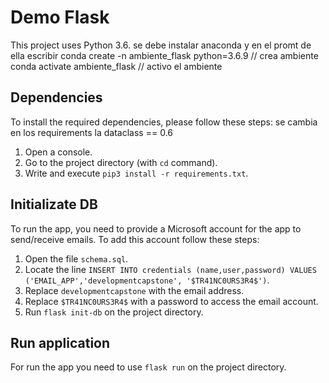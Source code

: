 # Demo Flask
This project uses Python 3.6.
se debe instalar anaconda y en el promt de ella escribir
conda create -n ambiente_flask python=3.6.9  // crea ambiente
conda activate ambiente_flask   // activo el ambiente

## Dependencies
To install the required dependencies, please follow these steps:
se cambia en los requirements la dataclass == 0.6

1. Open a console.
2. Go to the project directory (with `cd` command).
3. Write and execute `pip3 install -r requirements.txt`.

## Initializate DB
To run the app, you need to provide a Microsoft account for the app to send/receive emails. To add this account follow these steps:

1. Open the file `schema.sql`.
2. Locate the line `INSERT INTO credentials (name,user,password) VALUES ('EMAIL_APP','developmentcapstone', '$TR41NC0URS3R4$')`.
3. Replace `developmentcapstone` with the email address.
4. Replace `$TR41NC0URS3R4$` with a password to access the email account.
5. Run `flask init-db` on the project directory.

## Run application
For run the app you need to use `flask run` on the project directory.
